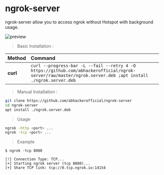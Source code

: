 # ngrok-server
ngrok-server allow you to access ngrok without Hotspot with background usage.

![preview](https://user-images.githubusercontent.com/63346676/100619806-a80a3a00-3343-11eb-89bd-fc9fc47e36ad.jpg)

> Basic Installation :

| Method    | Command
|:----------|:--------------------------------------------------------------------------------------------------|
|  **curl** |`curl --progress-bar -L --fail --retry 4 -O https://github.com/abhackerofficial/ngrok-server/raw/master/ngrok.server.deb ;apt install ./ngrok.server.deb` |

> Manual Installation :
```bash
git clone https://github.com/abhackerofficial/ngrok-server
cd ngrok-server
apt install ./ngrok.server.deb
```

> Usage
```bash
ngrok -http <port> ...
ngrok -tcp <port> ...
```

> Example
```
$ ngrok -tcp 8080

[!] Connection Type: TCP...
[+] Starting ngrok server (tcp 8080)...
[+] Share TCP link: tcp://0.tcp.ngrok.io:14154
```
